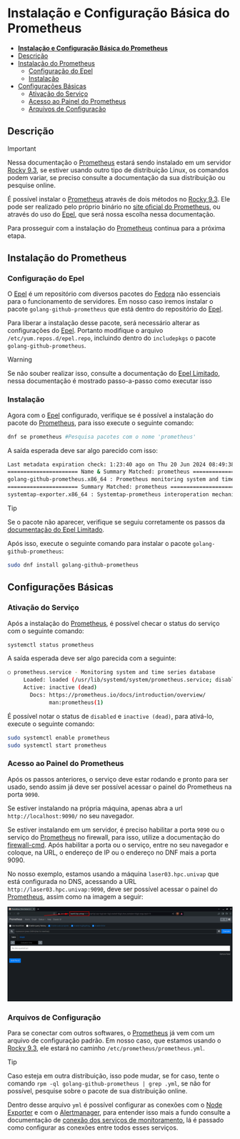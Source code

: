 # **Instalação e Configuração Básica do Prometheus**

- [**Instalação e Configuração Básica do Prometheus**](#instalação-e-configuração-básica-do-prometheus)
- [Descrição](#descrição)
- [Instalação do Prometheus](#instalação-do-prometheus)
  - [Configuração do Epel](#configuração-do-epel)
  - [Instalação](#instalação)
- [Configurações Básicas](#configurações-básicas)
  - [Ativação do Serviço](#ativação-do-serviço)
  - [Acesso ao Painel do Prometheus](#acesso-ao-painel-do-prometheus)
  - [Arquivos de Configuração](#arquivos-de-configuração)

## Descrição

> [!IMPORTANT]
> Nessa documentação o [Prometheus][prometheus] estará sendo instalado em um servidor [Rocky 9.3][rocky], se estiver usando outro tipo de distribuição Linux, os comandos podem variar, se preciso consulte a documentação da sua distribuição ou pesquise online.

É possível instalar o [Prometheus][prometheus] através de dois métodos no [Rocky 9.3][rocky]. Ele pode ser realizado pelo próprio binário no [site oficial do Prometheus](https://prometheus.io/download/), ou através do uso do [Epel][epel], que será nossa escolha nessa documentação.

Para prosseguir com a instalação do [Prometheus][prometheus] continua para a próxima etapa.

## Instalação do Prometheus

### Configuração do Epel

O [Epel][epel] é um repositório com diversos pacotes do [Fedora](https://fedoraproject.org/) não essenciais para o funcionamento de servidores. Em nosso caso iremos instalar o pacote `golang-github-prometheus` que está dentro do repositório do [Epel][epel].

Para liberar a instalação desse pacote, será necessário alterar as configurações do [Epel][epel]. Portanto modifique o arquivo `/etc/yum.repos.d/epel.repo`, incluindo dentro do `includepkgs` o pacote `golang-github-prometheus`.

> [!WARNING]
> Se não souber realizar isso, consulte a documentação do [Epel Limitado][epel_limitado_doc], nessa documentação é mostrado passo-a-passo como executar isso

### Instalação

Agora com o [Epel][epel] configurado, verifique se é possível a instalação do pacote do [Prometheus][prometheus], para isso execute o seguinte comando:

```bash
dnf se prometheus #Pesquisa pacotes com o nome 'prometheus' 
```

A saída esperada deve sar algo parecido com isso:

```bash
Last metadata expiration check: 1:23:40 ago on Thu 20 Jun 2024 08:49:38 PM -03.
====================== Name & Summary Matched: prometheus ======================
golang-github-prometheus.x86_64 : Prometheus monitoring system and time series database # <- pacote que iremos instalar
====================== Summary Matched: prometheus ======================
systemtap-exporter.x86_64 : Systemtap-prometheus interoperation mechanism
```

> [!TIP]
> Se o pacote não aparecer, verifique se seguiu corretamente os passos da [documentação do Epel Limitado][epel_limitado_doc].

Após isso, execute o seguinte comando para instalar o pacote `golang-github-prometheus`:

```bash
sudo dnf install golang-github-prometheus
```

## Configurações Básicas

### Ativação do Serviço

Após a instalação do [Prometheus][prometheus], é possível checar o status do serviço com o seguinte comando:

```bash
systemctl status prometheus
```

A saída esperada deve ser algo parecida com a seguinte:

```bash
○ prometheus.service - Monitoring system and time series database
     Loaded: loaded (/usr/lib/systemd/system/prometheus.service; disabled; preset: disabled)
     Active: inactive (dead)
       Docs: https://prometheus.io/docs/introduction/overview/
             man:prometheus(1)
```

É possível notar o status de `disabled` e `inactive (dead)`, para ativá-lo, execute o seguinte comando:

```bash
sudo systemctl enable prometheus
sudo systemctl start prometheus
```

### Acesso ao Painel do Prometheus

Após os passos anteriores, o serviço deve estar rodando e pronto para ser usado, sendo assim já deve ser possível acessar o painel do Prometheus na porta `9090`.

Se estiver instalando na própria máquina, apenas abra a url `http://localhost:9090/` no seu navegador.

Se estiver instalando em um servidor, é preciso habilitar a porta `9090` ou o serviço do [Prometheus][prometheus] no firewall, para isso, utilize a documentação do [firewall-cmd](../utils/firewall-cmd.md). Após habilitar a porta ou o serviço, entre no seu navegador e coloque, na URL, o endereço de IP ou o endereço no DNF mais a porta 9090.

No nosso exemplo, estamos usando a máquina `laser03.hpc.univap` que está configurada no DNS, acessando a URL `http://laser03.hpc.univap:9090`, deve ser possível acessar o painel do [Prometheus][prometheus], assim como na imagem a seguir:

![Prometheus_home_page](./images/Prometheus_Home_Page.png)

### Arquivos de Configuração

Para se conectar com outros softwares, o [Prometheus][prometheus] já vem com um arquivo de configuração padrão. Em nosso caso, que estamos usando o [Rocky 9.3][rocky], ele estará no caminho `/etc/prometheus/prometheus.yml`.

> [!TIP]
> Caso esteja em outra distribuição, isso pode mudar, se for caso, tente o comando `rpm -ql golang-github-prometheus | grep .yml`, se não for possível, pesquise sobre o pacote de sua distribuição online.

Dentro desse arquivo `yml` é possível configurar as conexões com o [Node Exporter][node_exporter_doc] e com o [Alertmanager][alertmanager_doc], para entender isso mais a fundo consulte a documentação de [conexão dos serviços de monitoramento](./monitoring_services_connections.md), lá é passado como configurar as conexões entre todos esses serviços.

<!--- Links de documentação e referências  --->
[rocky]:https://docs.rockylinux.org/release_notes/9_3/
[prometheus]:https://prometheus.io/docs/
[epel]:https://docs.fedoraproject.org/en-US/epel/

[epel_limitado_doc]:../utils/epel-limitado-prometheus.md
[node_exporter_doc]:node_exporter.md
[alertmanager_doc]:alertmanager.md
